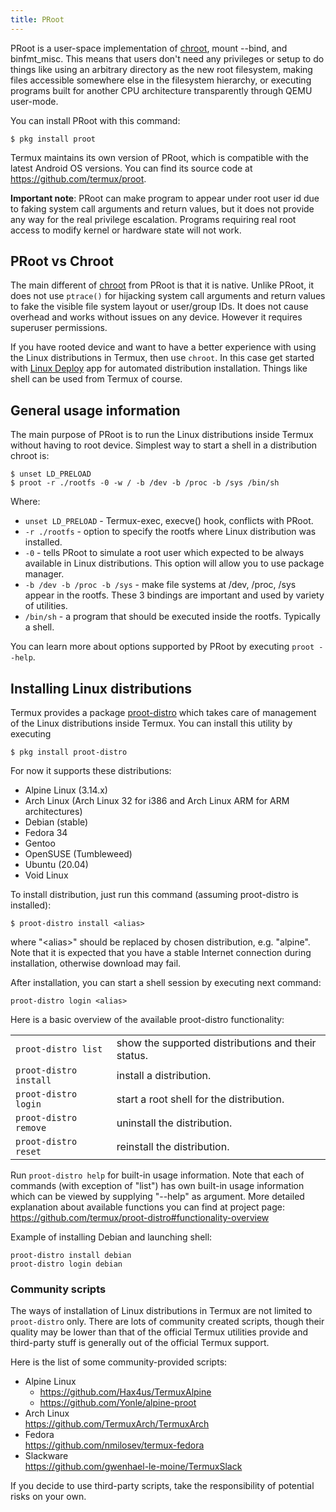```yaml
---
title: PRoot
---
```


PRoot is a user-space implementation of
[chroot](https://en.m.wikipedia.org/wiki/Chroot), mount --bind, and
binfmt\_misc. This means that users don't need any privileges or setup
to do things like using an arbitrary directory as the new root
filesystem, making files accessible somewhere else in the filesystem
hierarchy, or executing programs built for another CPU architecture
transparently through QEMU user-mode.

You can install PRoot with this command:

```shell
$ pkg install proot
```

Termux maintains its own version of PRoot, which is compatible with the
latest Android OS versions. You can find its source code at
https://github.com/termux/proot.

**Important note**: PRoot can make program to appear under root user id
due to faking system call arguments and return values, but it does not
provide any way for the real privilege escalation. Programs requiring
real root access to modify kernel or hardware state will not work.

## PRoot vs Chroot

The main different of [chroot](https://en.m.wikipedia.org/wiki/Chroot)
from PRoot is that it is native. Unlike PRoot, it does not use
`ptrace()` for hijacking system call arguments and return values to fake
the visible file system layout or user/group IDs. It does not cause
overhead and works without issues on any device. However it requires
superuser permissions.

If you have rooted device and want to have a better experience with
using the Linux distributions in Termux, then use `chroot`. In this case
get started with [Linux
Deploy](https://play.google.com/store/apps/details?id=ru.meefik.linuxdeploy)
app for automated distribution installation. Things like shell can be
used from Termux of course.

## General usage information

The main purpose of PRoot is to run the Linux distributions inside
Termux without having to root device. Simplest way to start a shell in a
distribution chroot is:

```shell
$ unset LD_PRELOAD
$ proot -r ./rootfs -0 -w / -b /dev -b /proc -b /sys /bin/sh
```

Where:

- `unset LD_PRELOAD` - Termux-exec, execve() hook, conflicts with
  PRoot.
- `-r ./rootfs` - option to specify the rootfs where Linux
  distribution was installed.
- `-0` - tells PRoot to simulate a root user which expected to be
  always available in Linux distributions. This option will allow you
  to use package manager.
- `-b /dev -b /proc -b /sys` - make file systems at /dev, /proc, /sys
  appear in the rootfs. These 3 bindings are important and used by
  variety of utilities.
- `/bin/sh` - a program that should be executed inside the rootfs.
  Typically a shell.

You can learn more about options supported by PRoot by executing
`proot --help`.

## Installing Linux distributions

Termux provides a package
[proot-distro](https://github.com/termux/proot-distro) which takes care
of management of the Linux distributions inside Termux. You can install
this utility by executing

```shell
$ pkg install proot-distro
```

For now it supports these distributions:

- Alpine Linux (3.14.x)
- Arch Linux (Arch Linux 32 for i386 and Arch Linux ARM for ARM
  architectures)
- Debian (stable)
- Fedora 34
- Gentoo
- OpenSUSE (Tumbleweed)
- Ubuntu (20.04)
- Void Linux

To install distribution, just run this command (assuming proot-distro is
installed):

```shell
$ proot-distro install <alias>
```

where "\<alias\>" should be replaced by chosen distribution, e.g.
"alpine". Note that it is expected that you have a stable Internet
connection during installation, otherwise download may fail.

After installation, you can start a shell session by executing next
command:

```shell
proot-distro login <alias>
```

Here is a basic overview of the available proot-distro functionality:

|                        |                                                    |
|------------------------|----------------------------------------------------|
| `proot-distro list`    | show the supported distributions and their status. |
| `proot-distro install` | install a distribution.                            |
| `proot-distro login`   | start a root shell for the distribution.           |
| `proot-distro remove`  | uninstall the distribution.                        |
| `proot-distro reset`   | reinstall the distribution.                        |

Run `proot-distro help` for built-in usage information. Note that each
of commands (with exception of "list") has own built-in usage
information which can be viewed by supplying "--help" as argument. More
detailed explanation about available functions you can find at project
page: <https://github.com/termux/proot-distro#functionality-overview>

Example of installing Debian and launching shell:

```shell
proot-distro install debian
proot-distro login debian
```

### Community scripts

The ways of installation of Linux distributions in Termux are not
limited to `proot-distro` only. There are lots of community created
scripts, though their quality may be lower than that of the official
Termux utilities provide and third-party stuff is generally out of the
official Termux support.

Here is the list of some community-provided scripts:

- Alpine Linux 
  - https://github.com/Hax4us/TermuxAlpine
  - https://github.com/Yonle/alpine-proot
- Arch Linux\
  https://github.com/TermuxArch/TermuxArch
- Fedora\
  https://github.com/nmilosev/termux-fedora
- Slackware\
  https://github.com/gwenhael-le-moine/TermuxSlack

If you decide to use third-party scripts, take the responsibility of
potential risks on your own.

